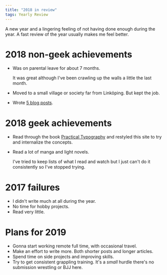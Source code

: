 ```yaml
---
title: "2018 in review"
tags: Yearly Review
---
```


A new year and a lingering feeling of not having done enough during the year. A fast review of the year usually makes me feel better.

# 2018 non-geek achievements

* Was on parental leave for about 7 months.

    It was great although I've been crawling up the walls a little the last month.

* Moved to a small village or society far from Linköping. But kept the job.
* Wrote [5 blog posts][blog posts].

# 2018 geek achievements

* Read through the book [Practical Typography][] and restyled this site to try and internalize the concepts.
* Read a lot of manga and light novels.

    I've tried to keep lists of what I read and watch but I just can't do it consistently so I've stopped trying.

# 2017 failures

* I didn't write much at all during the year.
* No time for hobby projects.
* Read very little.

# Plans for 2019

* Gonna start working remote full time, with occasional travel.
* Make an effort to write more. Both shorter posts and longer articles.
* Spend time on side projects and improving skills.
* Try to get consistent grappling training. It's a *small* hurdle there's no submission wrestling or BJJ here.

[blog posts]: /archive "My archive"
[Practical Typography]: https://practicaltypography.com/ "Practical Typography"

